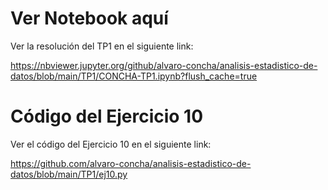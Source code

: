 # Ver Notebook aquí

Ver la resolución del TP1 en el siguiente link:

https://nbviewer.jupyter.org/github/alvaro-concha/analisis-estadistico-de-datos/blob/main/TP1/CONCHA-TP1.ipynb?flush_cache=true

# Código del Ejercicio 10

Ver el código del Ejercicio 10 en el siguiente link:

https://github.com/alvaro-concha/analisis-estadistico-de-datos/blob/main/TP1/ej10.py